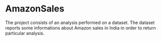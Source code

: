 # AmazonSales
The project consists of an analysis performed on a dataset. The dataset reports some informations about Amazon sales in India in order to return particular analysis.
